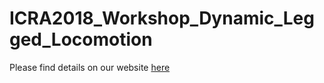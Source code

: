 # ICRA2018_Workshop_Dynamic_Legged_Locomotion

Please find details on our website [here](https://icra18ws.weebly.com/)
